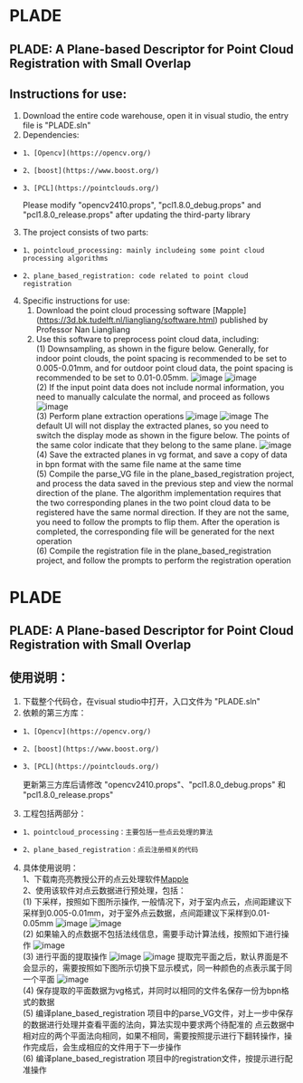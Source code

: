 # PLADE
## PLADE: A Plane-based Descriptor for Point Cloud Registration with Small Overlap

## Instructions for use:  
1. Download the entire code warehouse, open it in visual studio, the entry file is "PLADE.sln"
1. Dependencies:  
-     1、[Opencv](https://opencv.org/)  
-     2、[boost](https://www.boost.org/)  
-     3、[PCL](https://pointclouds.org/)  
    Please modify "opencv2410.props", "pcl1.8.0_debug.props" and "pcl1.8.0_release.props" after updating the third-party library
3. The project consists of two parts:
-     1、pointcloud_processing: mainly includeing some point cloud processing algorithms
-     2、plane_based_registration: code related to point cloud registration
4. Specific instructions for use:
    1. Download the point cloud processing software [Mapple] (https://3d.bk.tudelft.nl/liangliang/software.html) published by Professor Nan Liangliang
    2. Use this software to preprocess point cloud data, including:  
        (1) Downsampling, as shown in the figure below. Generally, for indoor point clouds, the point spacing is recommended to be set to 0.005-0.01mm, and for outdoor point cloud data, the point spacing is recommended to be set to 0.01-0.05mm.
![image](https://github.com/chsl/PLADE/blob/master/plane_based_registration/image/downsample1.png)
![image](https://github.com/chsl/PLADE/blob/master/plane_based_registration/image/downsample2.png)  
        (2) If the input point data does not include normal information, you need to manually calculate the normal, and proceed as follows
![image](https://github.com/chsl/PLADE/blob/master/plane_based_registration/image/normals.png)  
        (3) Perform plane extraction operations
![image](https://github.com/chsl/PLADE/blob/master/plane_based_registration/image/plane1.png)
![image](https://github.com/chsl/PLADE/blob/master/plane_based_registration/image/plane2.png)
The default UI will not display the extracted planes, so you need to switch the display mode as shown in the figure below. The points of the same color indicate that they belong to the same plane.
![image](https://github.com/chsl/PLADE/blob/master/plane_based_registration/image/plane3.png)  
        (4) Save the extracted planes in vg format, and save a copy of data in bpn format with the same file name at the same time  
        (5) Compile the parse_VG file in the plane_based_registration project, and process the data saved in the previous step and view the normal direction of the plane. The algorithm implementation requires that the two corresponding planes in the two point cloud data to be registered have the same normal direction. If they are not the same, you need to follow the prompts to flip them. After the operation is completed, the corresponding file will be generated for the next operation  
        (6) Compile the registration file in the plane_based_registration project, and follow the prompts to perform the registration operation  
# PLADE  
##  PLADE: A Plane-based Descriptor for Point Cloud Registration with Small Overlap  

## 使用说明：  
1. 下载整个代码仓，在visual studio中打开，入口文件为 "PLADE.sln"  
1. 依赖的第三方库：  
-     1、[Opencv](https://opencv.org/)  
-     2、[boost](https://www.boost.org/)  
-     3、[PCL](https://pointclouds.org/)  
    更新第三方库后请修改 "opencv2410.props"、"pcl1.8.0_debug.props" 和 "pcl1.8.0_release.props"  
3. 工程包括两部分：  
-     1、pointcloud_processing：主要包括一些点云处理的算法  
-     2、plane_based_registration：点云注册相关的代码  
4. 具体使用说明：  
    1、下载南亮亮教授公开的点云处理软件[Mapple ](https://3d.bk.tudelft.nl/liangliang/software.html)  
    2、使用该软件对点云数据进行预处理，包括：  
        (1) 下采样，按照如下图所示操作, 一般情况下，对于室内点云，点间距建议下采样到0.005-0.01mm，对于室外点云数据，点间距建议下采样到0.01-0.05mm
![image](https://github.com/chsl/PLADE/blob/master/plane_based_registration/image/downsample1.png)
![image](https://github.com/chsl/PLADE/blob/master/plane_based_registration/image/downsample2.png)  
        (2) 如果输入的点数据不包括法线信息，需要手动计算法线，按照如下进行操作
![image](https://github.com/chsl/PLADE/blob/master/plane_based_registration/image/normals.png)  
        (3) 进行平面的提取操作
![image](https://github.com/chsl/PLADE/blob/master/plane_based_registration/image/plane1.png)
![image](https://github.com/chsl/PLADE/blob/master/plane_based_registration/image/plane2.png)
提取完平面之后，默认界面是不会显示的，需要按照如下图所示切换下显示模式，同一种颜色的点表示属于同一个平面
![image](https://github.com/chsl/PLADE/blob/master/plane_based_registration/image/plane3.png)  
        (4) 保存提取的平面数据为vg格式，并同时以相同的文件名保存一份为bpn格式的数据  
        (5) 编译plane_based_registration 项目中的parse_VG文件，对上一步中保存的数据进行处理并查看平面的法向，算法实现中要求两个待配准的 点云数据中相对应的两个平面法向相同，如果不相同，需要按照提示进行下翻转操作，操作完成后，会生成相应的文件用于下一步操作  
        (6) 编译plane_based_registration 项目中的registration文件，按提示进行配准操作  